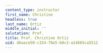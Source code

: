 ```yaml
---
content_type: instructor
first_name: Christine
headless: true
last_name: Ortiz
middle_initial: ''
salutation: Prof.
title: Prof. Christine Ortiz
uid: d6aace50-c154-78e5-b0c3-a14665ca5512
---
```

